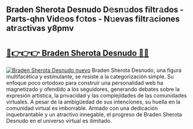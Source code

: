 ## Braden Sherota Desnudo D𝚎sn𝚞dos filtr𝚊dos - Parts-qhn Vid𝚎os f𝚘tos - N𝚞evas filtr𝚊ciones atr𝚊ctivas y8pmv

# <h2><a href="http://mbdqtk.tromn.icu/?c=Braden+Sherota+Desnudo">🔗👉👉👉 Braden Sherota Desnudo 🔗🔗</a></h2>

[![Braden Sherota Desnudo nuevo](https://i.imgur.com/pEAQMta.gif)](http://mbdqtk.tromn.icu/?c=Braden+Sherota+Desnudo)
Braden Sherota Desnudo, una figura multifacética y estimulante, se resiste a la categorización simple. Su enfoque poco ortodoxo para construir una personalidad web ha magnetizado y ofendido a los seguidores, generando debates sobre la expresión artística, la privacidad y las complejidades de las comunidades virtuales. A pesar de la ambigüedad de sus intenciones, su huella en la comunidad virtual es imborrable. Armado con una dedicación inquebrantable y un atractivo innegable, el progreso de Braden Sherota Desnudo en el universo virtual es ilimitado.
